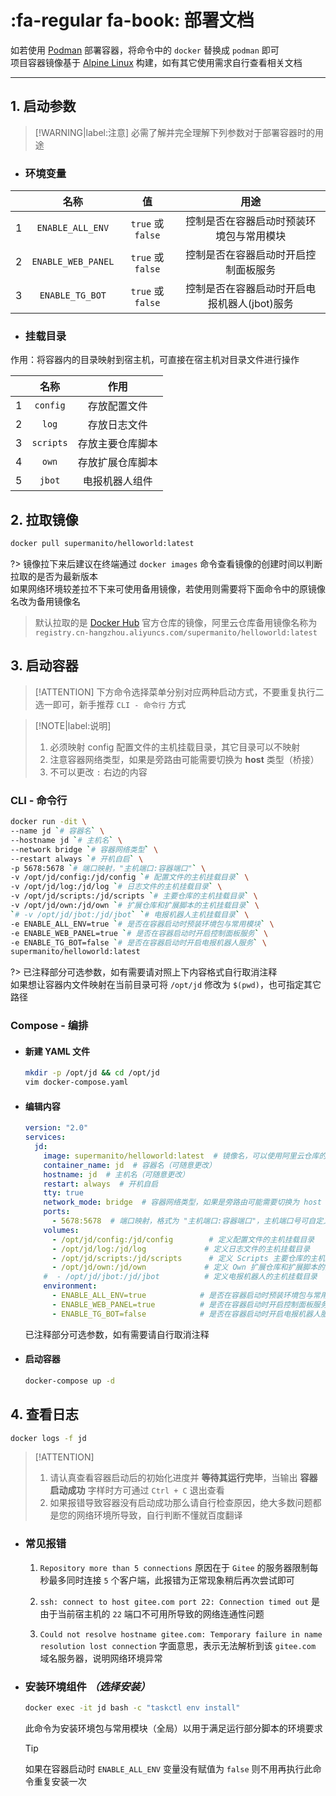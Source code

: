 # :fa-regular fa-book: 部署文档
如若使用 [Podman](https://podman.io) 部署容器，将命令中的 `docker` 替换成 `podman` 即可  
项目容器镜像基于 [Alpine Linux](https://www.alpinelinux.org) 构建，如有其它使用需求自行查看相关文档

***

## 1. 启动参数

> [!WARNING|label:注意]
> 必需了解并完全理解下列参数对于部署容器时的用途

- ### 环境变量

|       |          名称           |         值          |                   用途                  |
| :---: | :--------------------: | :---------------: | :---------------------------------------: |
|   1   |    `ENABLE_ALL_ENV`    |  `true` 或 `false`  |   控制是否在容器启动时预装环境包与常用模块   |
|   2   |   `ENABLE_WEB_PANEL`   |  `true` 或 `false`  |     控制是否在容器启动时开启控制面板服务     |
|   3   |    `ENABLE_TG_BOT`     |  `true` 或 `false`  | 控制是否在容器启动时开启电报机器人(jbot)服务 |

- ### 挂载目录

作用：将容器内的目录映射到宿主机，可直接在宿主机对目录文件进行操作

|       |    名称    |      作用      |
| :---: | :-------: | :------------: |
|   1   | `config`  |   存放配置文件   |
|   2   |   `log`   |   存放日志文件   |
|   3   | `scripts` | 存放主要仓库脚本 |
|   4   |   `own`   | 存放扩展仓库脚本 |
|   5   |  `jbot`   |  电报机器人组件  |

## 2. 拉取镜像
```bash
docker pull supermanito/helloworld:latest
```
?> 镜像拉下来后建议在终端通过 `docker images` 命令查看镜像的创建时间以判断拉取的是否为最新版本  
  如果网络环境较差拉不下来可使用备用镜像，若使用则需要将下面命令中的原镜像名改为备用镜像名
> 默认拉取的是 [Docker Hub](https://hub.docker.com/r/supermanito/helloworld) 官方仓库的镜像，阿里云仓库备用镜像名称为 `registry.cn-hangzhou.aliyuncs.com/supermanito/helloworld:latest`

## 3. 启动容器
> [!ATTENTION]
 下方命令选择菜单分别对应两种启动方式，不要重复执行二选一即可，新手推荐 `CLI - 命令行` 方式

> [!NOTE|label:说明]
> 1. 必须映射 config 配置文件的主机挂载目录，其它目录可以不映射
> 2. 注意容器网络类型，如果是旁路由可能需要切换为 **host** 类型（桥接）
> 3. 不可以更改 `:` 右边的内容

  <!-- tabs:start -->

  ### **<span class="tab-badge"> **CLI - 命令行****

  ```bash
  docker run -dit \
  --name jd `# 容器名` \
  --hostname jd `# 主机名` \
  --network bridge `# 容器网络类型` \
  --restart always `# 开机自启` \
  -p 5678:5678 `# 端口映射，"主机端口:容器端口"` \
  -v /opt/jd/config:/jd/config `# 配置文件的主机挂载目录` \
  -v /opt/jd/log:/jd/log `# 日志文件的主机挂载目录` \
  -v /opt/jd/scripts:/jd/scripts `# 主要仓库的主机挂载目录` \
  -v /opt/jd/own:/jd/own `# 扩展仓库和扩展脚本的主机挂载目录` \
  `# -v /opt/jd/jbot:/jd/jbot` `# 电报机器人主机挂载目录` \
  -e ENABLE_ALL_ENV=true `# 是否在容器启动时预装环境包与常用模块` \
  -e ENABLE_WEB_PANEL=true `# 是否在容器启动时开启控制面板服务` \
  -e ENABLE_TG_BOT=false `# 是否在容器启动时开启电报机器人服务` \
  supermanito/helloworld:latest
  ```

?> 已注释部分可选参数，如有需要请对照上下内容格式自行取消注释  
   如果想让容器内文件映射在当前目录可将 `/opt/jd` 修改为 `$(pwd)`，也可指定其它路径

  ### **<span class="tab-badge"> **Compose - 编排****

  - #### 新建 YAML 文件 <!-- {docsify-ignore} -->

    ```bash
    mkdir -p /opt/jd && cd /opt/jd
    vim docker-compose.yaml
    ```

  - #### 编辑内容 <!-- {docsify-ignore} -->

    ```yaml
    version: "2.0"
    services:
      jd:
        image: supermanito/helloworld:latest  # 镜像名，可以使用阿里云仓库的备用镜像
        container_name: jd  # 容器名（可随意更改）
        hostname: jd  # 主机名（可随意更改）
        restart: always  # 开机自启
        tty: true
        network_mode: bridge  # 容器网络类型，如果是旁路由可能需要切换为 host 类型（桥接），默认为 NAT
        ports:
          - 5678:5678  # 端口映射，格式为 "主机端口:容器端口"，主机端口号可自定义，容器端口用来访问控制面板不可修改
        volumes:
          - /opt/jd/config:/jd/config        # 定义配置文件的主机挂载目录
          - /opt/jd/log:/jd/log             # 定义日志文件的主机挂载目录
          - /opt/jd/scripts:/jd/scripts      # 定义 Scripts 主要仓库的主机挂载目录
          - /opt/jd/own:/jd/own             # 定义 Own 扩展仓库和扩展脚本的主机挂载目录
        #  - /opt/jd/jbot:/jd/jbot          # 定义电报机器人的主机挂载目录
        environment:
          - ENABLE_ALL_ENV=true            # 是否在容器启动时预装环境包与常用模块
          - ENABLE_WEB_PANEL=true          # 是否在容器启动时开启控制面板服务
          - ENABLE_TG_BOT=false            # 是否在容器启动时开启电报机器人服务
    ```
    已注释部分可选参数，如有需要请自行取消注释

  - #### 启动容器 <!-- {docsify-ignore} -->

    ```bash
    docker-compose up -d
    ```

  <!-- tabs:end -->

## 4. 查看日志

```bash
docker logs -f jd
```

> [!ATTENTION]
> 1. 请认真查看容器启动后的初始化进度并 **等待其运行完毕**，当输出 **容器启动成功** 字样时方可通过 `Ctrl + C` 退出查看
> 2. 如果报错导致容器没有启动成功那么请自行检查原因，绝大多数问题都是您的网络环境所导致，自行判断不懂就百度翻译

  - ### 常见报错

    1. `Repository more than 5 connections` 原因在于 `Gitee` 的服务器限制每秒最多同时连接 `5` 个客户端，此报错为正常现象稍后再次尝试即可

    2. `ssh: connect to host gitee.com port 22: Connection timed out` 是由于当前宿主机的 `22` 端口不可用所导致的网络连通性问题

    3. `Could not resolve hostname gitee.com: Temporary failure in name resolution lost connection` 字面意思，表示无法解析到该 `gitee.com` 域名服务器，说明网络环境异常

  - ### 安装环境组件 _（选择安装）_ <!-- {docsify-ignore} -->

    ```bash
    docker exec -it jd bash -c "taskctl env install"
    ```
    此命令为安装环境包与常用模块（全局）以用于满足运行部分脚本的环境要求

    > [!TIP]
    > 如果在容器启动时 `ENABLE_ALL_ENV` 变量没有赋值为 `false` 则不用再执行此命令重复安装一次
